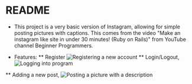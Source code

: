 # README
* This project is a very basic version of Instagram, allowing for simple posting pictures with captions. This comes from the video "Make an instagram like site in under 30 minutes! (Ruby on Rails)" from YouTube channel Beginner Programmers.

* Features:
** Register 
![](C:\Users\jason\instagram_app\Screenshots/RegisterInstagram.png "Registering a new account")
** Login/Logout,
![](C:\Users\jason\instagram_app\Screenshots/LoginInstagram.png "Logging into program")

** Adding a new post,
![](C:\Users\jason\instagram_app\Screenshots/NewPostInstagram.png "Posting a picture with a description")

